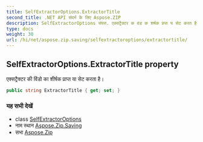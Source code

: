 ```yaml
---
title: SelfExtractorOptions.ExtractorTitle
second_title: .NET API संदर्भ के लिए Aspose.ZIP
description: SelfExtractorOptions संपत्त. एक्सट्रैक्टर क वंड क शर्षक प्रप्त य सेट करत है
type: docs
weight: 30
url: /hi/net/aspose.zip.saving/selfextractoroptions/extractortitle/
---
```

## SelfExtractorOptions.ExtractorTitle property

एक्सट्रैक्टर की विंडो का शीर्षक प्राप्त या सेट करता है।

```csharp
public string ExtractorTitle { get; set; }
```

### यह सभी देखें

* class [SelfExtractorOptions](../)
* नाम स्थान [Aspose.Zip.Saving](../../selfextractoroptions/)
* सभा [Aspose.Zip](../../../)


